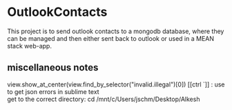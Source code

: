 # OutlookContacts
This project is to send outlook contacts to a mongodb database, where they can be managed and then either sent back to outlook or used in a MEAN stack web-app.


## miscellaneous notes
view.show_at_center(view.find_by_selector("invalid.illegal")[0]) [[ctrl `]] : use to get json errors in sublime text  
get to the correct directory: cd /mnt/c/Users/jschm/Desktop/Alkesh  
